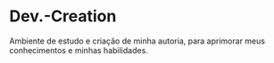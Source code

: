 # Dev.-Creation
Ambiente  de  estudo  e criação de minha autoria,  para aprimorar meus conhecimentos e minhas habilidades. 
